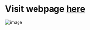 # Visit webpage [here](https://museusitehtmlcss.netlify.app)

![image](https://github.com/Iuryppedrosa/site-museu-estatico/assets/89420889/0368257f-a64f-4b93-a520-055805da8fce)

